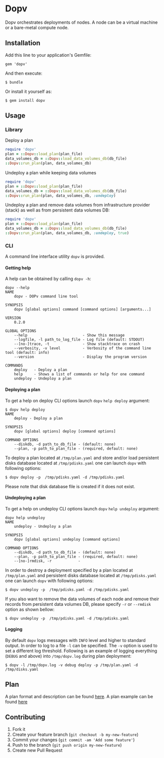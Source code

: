 # Dopv

Dopv orchestrates deployments of nodes. A node can be a virtual machine or a bare-metal compute node. 

## Installation

Add this line to your application's Gemfile:

    gem 'dopv'

And then execute:

    $ bundle

Or install it yourself as:

    $ gem install dopv

## Usage

### Library
Deploy a plan
```ruby
require 'dopv'
plan = ::Dopv::load_plan(plan_file)
data_volumes_db = ::Dopv::load_data_volumes_db(db_file)
::Dopv::run_plan(plan, data_volumes_db)
```
Undeploy a plan while keeping data volumes
```ruby
require 'dopv'
plan = ::Dopv::load_plan(plan_file)
data_volumes_db = ::Dopv::load_data_volumes_db(db_file)
::Dopv::run_plan(plan, data_volumes_db, :undeploy)
```
Undeploy a plan and remove data volumes from infrastructure provider (stack) as
well as from persistent data volumes DB:
```ruby
require 'dopv'
plan = ::Dopv::load_plan(plan_file)
data_volumes_db = ::Dopv::load_data_volumes_db(db_file)
::Dopv::run_plan(plan, data_volumes_db, :undeploy, true)
```

### CLI
A command line interface utility `dopv` is provided.

#### Getting help
A help can be obtained by calling `dopv -h`:
```
dopv --help
NAME
    dopv - DOPv command line tool

SYNOPSIS
    dopv [global options] command [command options] [arguments...]

VERSION
    0.2.0

GLOBAL OPTIONS
    --help                         - Show this message
    --logfile, -l path_to_log_file - Log file (default: STDOUT)
    --[no-]trace, -t               - Show stacktrace on crash
    --verbosity, -v level          - Verbosity of the command line tool (default: info)
    --version                      - Display the program version

COMMANDS
    deploy   - Deploy a plan
    help     - Shows a list of commands or help for one command
    undeploy - Undeploy a plan
```

#### Deploying a plan
To get a help on deploy CLI options launch `dopv` `help deploy` argument:
```
$ dopv help deploy
NAME
    deploy - Deploy a plan

SYNOPSIS
    dopv [global options] deploy [command options]

COMMAND OPTIONS
    --diskdb, -d path_to_db_file - (default: none)
    --plan, -p path_to_plan_file - (required, default: none)
```

To deploy a plan located at `/tmp/plan.yaml` and store and/or load persistent disks database located at `/tmp/pdisks.yaml` one can launch `dopv` with following options:
```
$ dopv deploy -p  /tmp/pdisks.yaml -d /tmp/pdisks.yaml
```

Please note that disk database file is created if it does not exist.

#### Undeploying a plan
To get a help on undeploy CLI options launch `dopv` `help undeploy` argument:
```
dopv help undeploy
NAME
    undeploy - Undeploy a plan

SYNOPSIS
    dopv [global options] undeploy [command options]

COMMAND OPTIONS
    --diskdb, -d path_to_db_file - (default: none)
    --plan, -p path_to_plan_file - (required, default: none)
    --[no-]rmdisk, -r            -

```

In order to destroy a deployment specified by a plan located at `/tmp/plan.yaml` and persistent disks database located at `/tmp/pdisks.yaml` one can launch `dopv` with following options:
```
$ dopv undeploy -p  /tmp/pdisks.yaml -d /tmp/pdisks.yaml
```
If you also want to remove the data volumes of each node and remove their records from persistent data volumes DB, please specify `-r` or `--rmdisk` option as shown bellow:
```
$ dopv undeploy -p  /tmp/pdisks.yaml -d /tmp/pdisks.yaml
```

#### Logging
By default `dopv` logs messages with `INFO` level and higher to standard output. In order to log to a file `-l` can be specified. The `-v` option is used to set a different log threshold. Following is an example of logging everything (`DEBUG` and above) into `/tmp/dopv.log` during plan deployment:
```
$ dopv -l /tmp/dopv.log -v debug deploy -p /tmp/plan.yaml -d /tmp/disks.yaml
```

## Plan
A plan format and description can be found [here](https://gitlab.swisscloud.io/clu-dop/dop_common/blob/master/doc/plan_format_v0.0.1.md). A plan example can be found [here](https://gitlab.swisscloud.io/clu-dop/dop_common/blob/master/doc/examples/example_deploment_plan_v0.0.1.yaml)


## Contributing

1. Fork it
2. Create your feature branch (`git checkout -b my-new-feature`)
3. Commit your changes (`git commit -am 'Add some feature'`)
4. Push to the branch (`git push origin my-new-feature`)
5. Create new Pull Request
